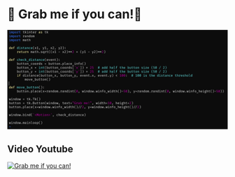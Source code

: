 # 🐍 Grab me if you can!🐰

![Grab me!](docs/Grab-me-if-you-can-2024-03-15-093930.png)

## Video Youtube
[![Grab me if you can!](https://img.youtube.com/vi/6lJdZd2swLQ/mqdefault.jpg)](https://youtu.be/6lJdZd2swLQ)